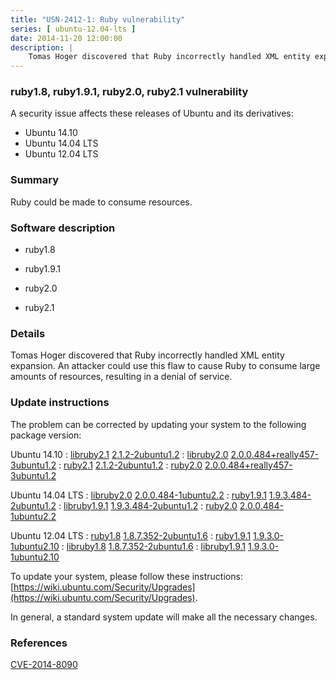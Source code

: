 ```yaml
---
title: "USN-2412-1: Ruby vulnerability"
series: [ ubuntu-12.04-lts ]
date: 2014-11-20 12:00:00
description: |
    Tomas Hoger discovered that Ruby incorrectly handled XML entity expansion. An attacker could use this flaw to cause Ruby to consume large amounts of resources, resulting in a denial of service. 
--- 
```

 
### ruby1.8, ruby1.9.1, ruby2.0, ruby2.1 vulnerability

A security issue affects these releases of Ubuntu and its derivatives:

* Ubuntu 14.10
* Ubuntu 14.04 LTS
* Ubuntu 12.04 LTS

### Summary

Ruby could be made to consume resources. 

### Software description

* ruby1.8 

* ruby1.9.1 

* ruby2.0 

* ruby2.1 

### Details

Tomas Hoger discovered that Ruby incorrectly handled XML entity expansion. An attacker could use this flaw to cause Ruby to consume large amounts of resources, resulting in a denial of service. 

### Update instructions

The problem can be corrected by updating your system to the following package version:

Ubuntu 14.10
 : [libruby2.1](https://launchpad.net/ubuntu/+source/ruby2.1) <span> [2.1.2-2ubuntu1.2](https://launchpad.net/ubuntu/+source/ruby2.1/2.1.2-2ubuntu1.2) </span> 
 : [libruby2.0](https://launchpad.net/ubuntu/+source/ruby2.0) <span> [2.0.0.484+really457-3ubuntu1.2](https://launchpad.net/ubuntu/+source/ruby2.0/2.0.0.484+really457-3ubuntu1.2) </span> 
 : [ruby2.1](https://launchpad.net/ubuntu/+source/ruby2.1) <span> [2.1.2-2ubuntu1.2](https://launchpad.net/ubuntu/+source/ruby2.1/2.1.2-2ubuntu1.2) </span> 
 : [ruby2.0](https://launchpad.net/ubuntu/+source/ruby2.0) <span> [2.0.0.484+really457-3ubuntu1.2](https://launchpad.net/ubuntu/+source/ruby2.0/2.0.0.484+really457-3ubuntu1.2) </span> 

Ubuntu 14.04 LTS
 : [libruby2.0](https://launchpad.net/ubuntu/+source/ruby2.0) <span> [2.0.0.484-1ubuntu2.2](https://launchpad.net/ubuntu/+source/ruby2.0/2.0.0.484-1ubuntu2.2) </span> 
 : [ruby1.9.1](https://launchpad.net/ubuntu/+source/ruby1.9.1) <span> [1.9.3.484-2ubuntu1.2](https://launchpad.net/ubuntu/+source/ruby1.9.1/1.9.3.484-2ubuntu1.2) </span> 
 : [libruby1.9.1](https://launchpad.net/ubuntu/+source/ruby1.9.1) <span> [1.9.3.484-2ubuntu1.2](https://launchpad.net/ubuntu/+source/ruby1.9.1/1.9.3.484-2ubuntu1.2) </span> 
 : [ruby2.0](https://launchpad.net/ubuntu/+source/ruby2.0) <span> [2.0.0.484-1ubuntu2.2](https://launchpad.net/ubuntu/+source/ruby2.0/2.0.0.484-1ubuntu2.2) </span> 

Ubuntu 12.04 LTS
 : [ruby1.8](https://launchpad.net/ubuntu/+source/ruby1.8) <span> [1.8.7.352-2ubuntu1.6](https://launchpad.net/ubuntu/+source/ruby1.8/1.8.7.352-2ubuntu1.6) </span> 
 : [ruby1.9.1](https://launchpad.net/ubuntu/+source/ruby1.9.1) <span> [1.9.3.0-1ubuntu2.10](https://launchpad.net/ubuntu/+source/ruby1.9.1/1.9.3.0-1ubuntu2.10) </span> 
 : [libruby1.8](https://launchpad.net/ubuntu/+source/ruby1.8) <span> [1.8.7.352-2ubuntu1.6](https://launchpad.net/ubuntu/+source/ruby1.8/1.8.7.352-2ubuntu1.6) </span> 
 : [libruby1.9.1](https://launchpad.net/ubuntu/+source/ruby1.9.1) <span> [1.9.3.0-1ubuntu2.10](https://launchpad.net/ubuntu/+source/ruby1.9.1/1.9.3.0-1ubuntu2.10) </span> 

To update your system, please follow these instructions: [https://wiki.ubuntu.com/Security/Upgrades](https://wiki.ubuntu.com/Security/Upgrades).

In general, a standard system update will make all the necessary changes. 

### References

 [CVE-2014-8090](http://people.ubuntu.com/~ubuntu-security/cve/CVE-2014-8090)
 
